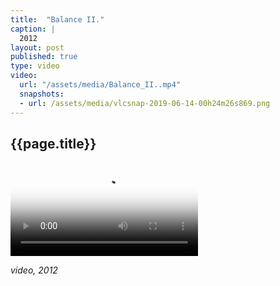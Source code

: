 ```yaml
---
title:  "Balance II."
caption: |
  2012
layout: post
published: true
type: video
video: 
  url: "/assets/media/Balance_II..mp4"
  snapshots:
  - url: /assets/media/vlcsnap-2019-06-14-00h24m26s869.png
---
```


## {{page.title}}

<video controls src="/assets/media//assets/media/Im_not_moving_anywhere-SD.mp4" poster="/assets/media/vlcsnap-2019-06-14-00h27m30s283.png"></video>

_video, 2012_

<!-- more -->